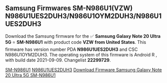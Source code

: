 <h2>Samsung Firmwares SM-N986U1(VZW) N986U1UES2DUH3/N986U1OYM2DUH3/N986U1UES2DUH3</h2>
Download the Samsung firmware for the ✅ <strong>Samsung Galaxy Note 20 Ultra 5G </strong> ⭐ <strong>SM-N986U1</strong> with product code <strong>VZW</strong> <strong> from United States</strong>. This firmware has version number PDA <strong>N986U1UES2DUH3</strong> and CSC N986U1OYM2DUH3. The operating system of this firmware is Android R , with build date 2021-09-09. Changelist <strong>22299729</strong>.


[SM-N986U1](https://samfirm.shop/samsung/model/SM-N986U1)
[N986U1UES2DUH3](https://samfirm.shop/samsung/pda/N986U1UES2DUH3)
[Download Firmware Samsung Galaxy Note 20 Ultra 5G SM-N986U1](https://samfirm.shop/samsung/firmware/454494)

